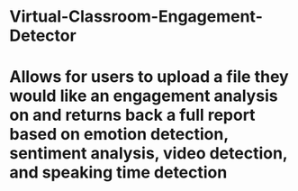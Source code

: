 # Virtual-Classroom-Engagement-Detector
# Allows for users to upload a file they would like an engagement analysis on and returns back a full report based on emotion detection, sentiment analysis, video detection, and speaking time detection
